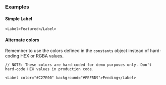 ### Examples

#### Simple Label

```
<Label>Featured</Label>
```

#### Alternate colors

Remember to use the colors defined in the `constants` object instead of hard-coding HEX or RGBA values.

```
// NOTE: These colors are hard-coded for demo purposes only. Don't hard-code HEX values in production code.

<Label color="#C27E00" background="#FEF5D9">Pending</Label>
```
